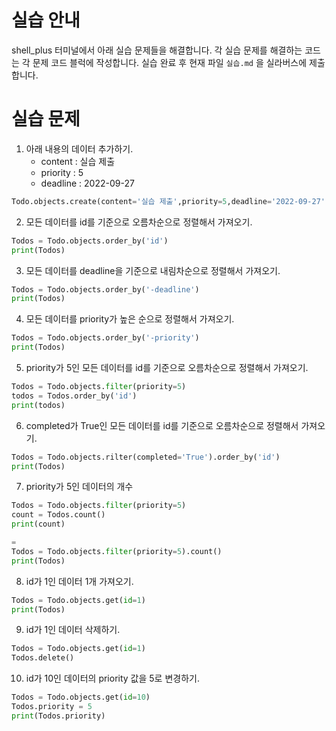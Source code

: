 # 실습 안내

shell_plus 터미널에서 아래 실습 문제들을 해결합니다.
각 실습 문제를 해결하는 코드는 각 문제 코드 블럭에 작성합니다.
실습 완료 후 현재 파일 `실습.md` 을 실라버스에 제출합니다.

# 실습 문제

1. 아래 내용의 데이터 추가하기.
   - content : 실습 제출
   - priority : 5
   - deadline : 2022-09-27

```py
Todo.objects.create(content='실습 제출',priority=5,deadline='2022-09-27')
```

2. 모든 데이터를 id를 기준으로 오름차순으로 정렬해서 가져오기.

```py
Todos = Todo.objects.order_by('id')
print(Todos)
```

3. 모든 데이터를 deadline을 기준으로 내림차순으로 정렬해서 가져오기.

```py
Todos = Todo.objects.order_by('-deadline')
print(Todos)
```

4. 모든 데이터를 priority가 높은 순으로 정렬해서 가져오기.

```py
Todos = Todo.objects.order_by('-priority')
print(Todos)
```

5. priority가 5인 모든 데이터를 id를 기준으로 오름차순으로 정렬해서 가져오기.

```py
Todos = Todo.objects.filter(priority=5)
todos = Todos.order_by('id')
print(todos)
```

6. completed가 True인 모든 데이터를 id를 기준으로 오름차순으로 정렬해서 가져오기.

```py
Todos = Todo.objects.rilter(completed='True').order_by('id')
print(Todos)
```

7. priority가 5인 데이터의 개수

```py
Todos = Todo.objects.filter(priority=5)
count = Todos.count()
print(count)

=
Todos = Todo.objects.filter(priority=5).count()
print(Todos)
```

8. id가 1인 데이터 1개 가져오기.

```py
Todos = Todo.objects.get(id=1)
print(Todos)
```

9. id가 1인 데이터 삭제하기.

```py
Todos = Todo.objects.get(id=1)
Todos.delete()
```

10. id가 10인 데이터의 priority 값을 5로 변경하기.

```py
Todos = Todo.objects.get(id=10)
Todos.priority = 5
print(Todos.priority)
```

